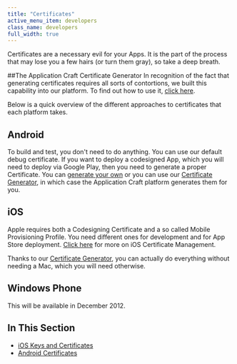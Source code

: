 ```yaml
---
title: "Certificates"
active_menu_item: developers
class_name: developers
full_width: true
---
```



Certificates are a necessary evil for your Apps. It is the part of the process that may lose you a few hairs (or turn them gray), so take a deep breath.

##The Application Craft Certificate Generator
In recognition of the fact that generating certificates requires all sorts of contortions, we built this capability into our platform. To find out how to use it, [click here](/developers/documentation/ac-mobile-build-phonegap/certificates/certificate-generator).

Below is a quick overview of the different approaches to certificates that each platform takes.

## Android

To build and test, you don't need to do anything. You can use our default debug certificate. If you want to deploy a codesigned App, which you will need to deploy via Google Play, then you need to generate a proper Certificate. You can [generate your own](/developers/documentation/ac-mobile-build-phonegap/certificates/manual/android-certificates/) or you can use our [Certificate Generator](/developers/documentation/ac-mobile-build-phonegap/certificates/certificate-generator), in which case the Application Craft platform generates them for you.

## iOS

Apple requires both a Codesigning Certificate and a so called Mobile Provisioning Profile. You need different ones for development and for App Store deployment. [Click here](/developers/documentation/ac-mobile-build-phonegap/certificates/manual/ios-keys-and-certificates/) for more on iOS Certificate Management.

Thanks to our [Certificate Generator](/developers/documentation/ac-mobile-build-phonegap/certificates/certificate-generator), you can actually do everything without needing a Mac, which you will need otherwise.

## Windows Phone

This will be available in December 2012.

## In This Section

 - [iOS Keys and Certificates](/developers/documentation/ac-mobile-build-phonegap/certificates/manual/ios-keys-and-certificates/)
 - [Android Certificates](/developers/documentation/ac-mobile-build-phonegap/certificates/manual/android-certificates/)
